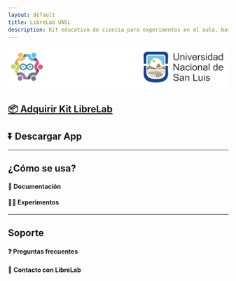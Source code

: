 ```yaml
---
layout: default
title: LibreLab UNSL
description: Kit educativo de ciencia para experimentos en el aula, basado en Arduino.
---
```


![asd](/assets/img/logo.png)

## [📦️ Adquirir Kit LibreLab](Adquirir)

## ⏬ Descargar App

---

## ¿Cómo se usa?

#### 🚀 Documentación

#### 🧑‍🔬 Experimentos

---

## Soporte

#### ❓️ Preguntas frecuentes

#### 💬 Contacto con LibreLab


